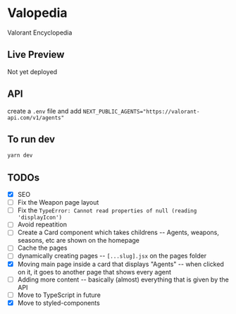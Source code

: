# Valopedia

Valorant Encyclopedia

## Live Preview

Not yet deployed

## API

create a `.env` file and add `NEXT_PUBLIC_AGENTS="https://valorant-api.com/v1/agents"`

## To run dev

```bash
yarn dev
```

## TODOs

- [x] SEO
- [ ] Fix the Weapon page layout
- [ ] Fix the `TypeError: Cannot read properties of null (reading 'displayIcon')`
- [ ] Avoid repeatition
- [ ] Create a Card component which takes childrens -- Agents, weapons, seasons, etc are shown on the homepage
- [ ] Cache the pages
- [ ] dynamically creating pages -- `[...slug].jsx` on the pages folder
- [x] Moving main page inside a card that displays "Agents" -- when clicked on it, it goes to another page that shows every agent
- [ ] Adding more content -- basically (almost) everything that is given by the API
- [ ] Move to TypeScript in future
- [x] Move to styled-components
